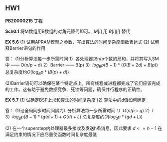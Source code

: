 ## HW1
**PB20000215 丁程**

**Sch0.1**
将M数组用B数组的对角元替代即可。
$M[i]$ 用 $B[i][i]$ 替代

**EX 5.6**
(1) 试用APRAM模型之参数，写出算法的时间复杂度函数表达式
(2) 试解释Barrier语句的作用

答：
(1)分析算法每一步所需时间
1）各处理器求n/p个数的局和，并将其写入SM中 —— O(n/p + d)
2）Barrier —— B(p)
3）$log_{B}p(B-1)*(O(B+2d)+B(p))$
总复杂度约$O(log_{B}p*(B(p)+d))$

(2)Barrier语句可以确保在某个特定点上，所有线程或进程都完成了它们应该完成的工作。这有助于避免数据竞争、死锁等问题，确保并行程序的正确性。

**EX 5.7**
(1) 试确定BSP上求和算法的时间复杂度
(2) 算法中的d值如何确定

答：
(1)设全局同步时间间隔为L
分析算法每一步所需时间
1）$O(n/p + g)$
2）$L$
3）$log_{B}p(B-1)*(g(d+1)+O(d)+L)$
总复杂度约$O(log_{d}p*(gd+L))$

(2) 在一个superstep内处理器最多接收及发送h条消息，因此要求 $d <= h-1$
在满足约束的情况下应尽量使函数时间复杂度最低